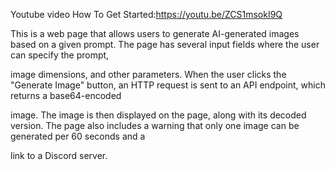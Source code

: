 Youtube video  How To Get Started:https://youtu.be/ZCS1msokI9Q


This is a web page that allows users to generate AI-generated images based on a given prompt. The page has several input fields where the user can specify the prompt, 

image dimensions, and other parameters. When the user clicks the "Generate Image" button, an HTTP request is sent to an API endpoint, which returns a base64-encoded 

image. The image is then displayed on the page, along with its decoded version. The page also includes a warning that only one image can be generated per 60 seconds and a 

link to a Discord server.
